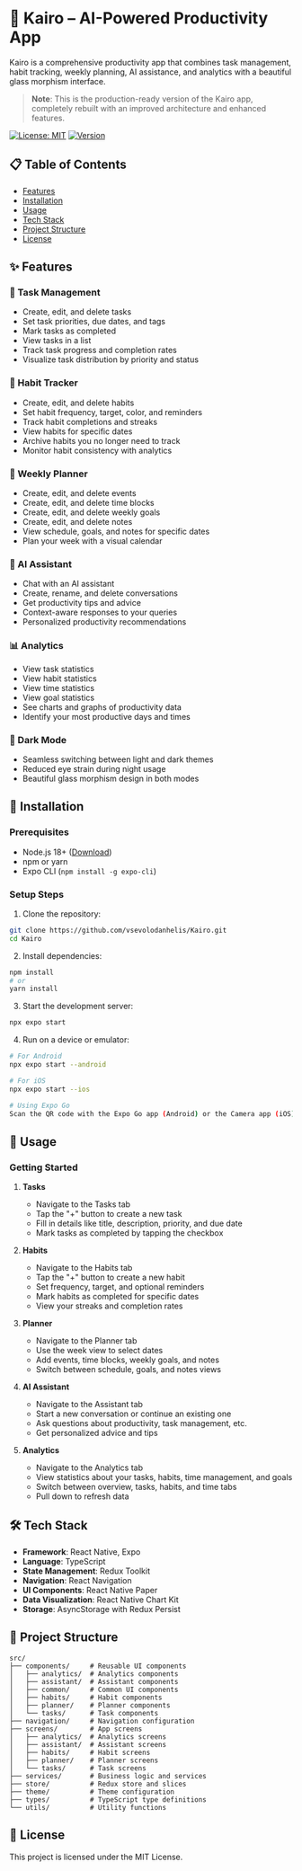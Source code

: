 # 🚀 Kairo – AI-Powered Productivity App

Kairo is a comprehensive productivity app that combines task management, habit tracking, weekly planning, AI assistance, and analytics with a beautiful glass morphism interface.

> **Note**: This is the production-ready version of the Kairo app, completely rebuilt with an improved architecture and enhanced features.

[![License: MIT](https://img.shields.io/badge/License-MIT-blue.svg)](https://opensource.org/licenses/MIT)
[![Version](https://img.shields.io/badge/version-1.0.0-green.svg)](https://github.com/vsevolodanhelis/Kairo)

## 📋 Table of Contents

- [Features](#-features)
- [Installation](#-installation)
- [Usage](#-usage)
- [Tech Stack](#-tech-stack)
- [Project Structure](#-project-structure)
- [License](#-license)

## ✨ Features

### 📝 Task Management
- Create, edit, and delete tasks
- Set task priorities, due dates, and tags
- Mark tasks as completed
- View tasks in a list
- Track task progress and completion rates
- Visualize task distribution by priority and status

### 🔄 Habit Tracker
- Create, edit, and delete habits
- Set habit frequency, target, color, and reminders
- Track habit completions and streaks
- View habits for specific dates
- Archive habits you no longer need to track
- Monitor habit consistency with analytics

### 📅 Weekly Planner
- Create, edit, and delete events
- Create, edit, and delete time blocks
- Create, edit, and delete weekly goals
- Create, edit, and delete notes
- View schedule, goals, and notes for specific dates
- Plan your week with a visual calendar

### 🤖 AI Assistant
- Chat with an AI assistant
- Create, rename, and delete conversations
- Get productivity tips and advice
- Context-aware responses to your queries
- Personalized productivity recommendations

### 📊 Analytics
- View task statistics
- View habit statistics
- View time statistics
- View goal statistics
- See charts and graphs of productivity data
- Identify your most productive days and times

### 🌙 Dark Mode
- Seamless switching between light and dark themes
- Reduced eye strain during night usage
- Beautiful glass morphism design in both modes

## 🚀 Installation

### Prerequisites

- Node.js 18+ ([Download](https://nodejs.org/))
- npm or yarn
- Expo CLI (`npm install -g expo-cli`)

### Setup Steps

1. Clone the repository:
```bash
git clone https://github.com/vsevolodanhelis/Kairo.git
cd Kairo
```

2. Install dependencies:
```bash
npm install
# or
yarn install
```

3. Start the development server:
```bash
npx expo start
```

4. Run on a device or emulator:
```bash
# For Android
npx expo start --android

# For iOS
npx expo start --ios

# Using Expo Go
Scan the QR code with the Expo Go app (Android) or the Camera app (iOS)
```

## 📖 Usage

### Getting Started

1. **Tasks**
   - Navigate to the Tasks tab
   - Tap the "+" button to create a new task
   - Fill in details like title, description, priority, and due date
   - Mark tasks as completed by tapping the checkbox

2. **Habits**
   - Navigate to the Habits tab
   - Tap the "+" button to create a new habit
   - Set frequency, target, and optional reminders
   - Mark habits as completed for specific dates
   - View your streaks and completion rates

3. **Planner**
   - Navigate to the Planner tab
   - Use the week view to select dates
   - Add events, time blocks, weekly goals, and notes
   - Switch between schedule, goals, and notes views

4. **AI Assistant**
   - Navigate to the Assistant tab
   - Start a new conversation or continue an existing one
   - Ask questions about productivity, task management, etc.
   - Get personalized advice and tips

5. **Analytics**
   - Navigate to the Analytics tab
   - View statistics about your tasks, habits, time management, and goals
   - Switch between overview, tasks, habits, and time tabs
   - Pull down to refresh data

## 🛠 Tech Stack

- **Framework**: React Native, Expo
- **Language**: TypeScript
- **State Management**: Redux Toolkit
- **Navigation**: React Navigation
- **UI Components**: React Native Paper
- **Data Visualization**: React Native Chart Kit
- **Storage**: AsyncStorage with Redux Persist

## 📁 Project Structure

```
src/
├── components/     # Reusable UI components
│   ├── analytics/  # Analytics components
│   ├── assistant/  # Assistant components
│   ├── common/     # Common UI components
│   ├── habits/     # Habit components
│   ├── planner/    # Planner components
│   └── tasks/      # Task components
├── navigation/     # Navigation configuration
├── screens/        # App screens
│   ├── analytics/  # Analytics screens
│   ├── assistant/  # Assistant screens
│   ├── habits/     # Habit screens
│   ├── planner/    # Planner screens
│   └── tasks/      # Task screens
├── services/       # Business logic and services
├── store/          # Redux store and slices
├── theme/          # Theme configuration
├── types/          # TypeScript type definitions
└── utils/          # Utility functions
```

## 📄 License

This project is licensed under the MIT License.
